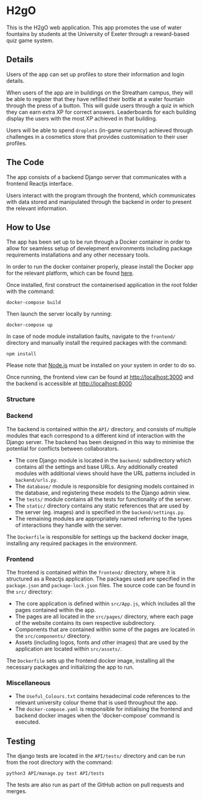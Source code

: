 # H2gO
This is the H2gO web application. This app promotes the use of water fountains by students at the University of Exeter through a reward-based quiz game system.

## Details
Users of the app can set up profiles to store their information and login details.

When users of the app are in buildings on the Streatham campus, they will be able to register that they have refilled their bottle at a water fountain through the press of a button. This will guide users through a quiz in which they can earn extra XP for correct answers. Leaderboards for each building display the users with the most XP achieved in that building.

Users will be able to spend `droplets` (in-game currency) achieved through challenges in a cosmetics store that provides customisation to their user profiles.

## The Code
The app consists of a backend Django server that communicates with a frontend Reactjs interface.

Users interact with the program through the frontend, which communicates with data stored and manipulated through the backend in order to present the relevant information.

## How to Use
The app has been set up to be run through a Docker container in order to allow for seamless setup of develepment environments including package requirements installations and any other necessary tools.

In order to run the docker container properly, please install the Docker app for the relevant platform, which can be found [here](https://docs.docker.com/get-docker/).

Once installed, first construct the containerised application in the root folder with the command:
    
    docker-compose build

Then launch the server locally by running:

    docker-compose up

In case of node module installation faults, navigate to the `frontend/` directory and manually install the required packages with the command:

    npm install

Please note that [Node.js](https://nodejs.org/en/download/) must be installed on your system in order to do so.

Once running, the frontend view can be found at <http://localhost:3000> and the backend is accessible at <http://localhost:8000>

### Structure
### Backend

The backend is contained within the `API/` directory, and consists of multiple modules that each correspond to a different kind of interaction with the Django server. The backend has been designed in this way to minimise the potential for conflicts between collaborators.

- The core Django module is located in the `backend/` subdirectory which contains all the settings and base URLs. Any additionally created modules with additional views should have the URL patterns included in `backend/urls.py`.
- The `database/` module is responsible for designing models contained in the database, and registering these models to the Django admin view.
- The `tests/` module contains all the tests for functionality of the server.
- The `static/` directory contains any static references that are used by the server (eg. images) and is specified in the `backend/settings.py`.
- The remaining modules are appropriately named referring to the types of interactions they handle with the server.

The `Dockerfile` is responsible for settings up the backend docker image, installing any required packages in the environment.

### Frontend

The frontend is contained within the `frontend/` directory, where it is structured as a Reactjs application. The packages used are specified in the `package.json` and `package-lock.json` files. The source code can be found in the `src/` directory:

- The core application is defined within `src/App.js`, which includes all the pages contained within the app.
- The pages are all located in the `src/pages/` directory, where each page of the website contains its own respective subdirectory.
- Components that are contained within some of the pages are located in the `src/components/` directory.
- Assets (including logos, fonts and other images) that are used by the application are located within `src/assets/`.

The `Dockerfile` sets up the frontend docker image, installing all the necessary packages and initializing the app to run.

### Miscellaneous

- The `Useful_Colours.txt` contains hexadecimal code references to the relevant university colour theme that is used throughout the app.
- The `docker-compose.yaml` is responsible for initialising the frontend and backend docker images when the 'docker-compose' command is executed.

## Testing

The django tests are located in the `API/tests/` directory and can be run from the root directory with the command:

    python3 API/manage.py test API/tests

The tests are also run as part of the GitHub action on pull requests and merges.